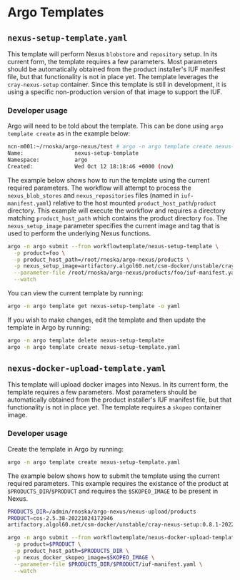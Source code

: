 # Argo Templates

## `nexus-setup-template.yaml`

This template will perform Nexus `blobstore` and `repository` setup. In its current form, the template requires a few parameters.
Most parameters should be automatically obtained from the product installer's IUF manifest file, but that functionality is not
in place yet. The template leverages the `cray-nexus-setup` container. Since this template is still in development, it is using a
specific non-production version of that image to support the IUF.

### Developer usage

Argo will need to be told about the template. This can be done using `argo template create` as in the example below:

```bash
ncn-m001:~/rnoska/argo-nexus/test # argo -n argo template create nexus-setup-template.yaml
Name:                nexus-setup-template
Namespace:           argo
Created:             Wed Oct 12 18:18:46 +0000 (now)
```

The example below shows how to run the template using the current required parameters. The workflow will attempt to process the
`nexus_blob_stores` and `nexus_repositories` files (named in `iuf-manifest.yaml`) relative to the host mounted
`product_host_path`/`product` directory. This example will execute the workflow and requires a directory matching
`product_host_path` which contains the product directory `foo`. The `nexus_setup_image` parameter specifies the current image and
tag that is used to perform the underlying Nexus functions.

```bash
argo -n argo submit --from workflowtemplate/nexus-setup-template \
  -p product=foo \
  -p product_host_path=/root/rnoska/argo-nexus/products \
  -p nexus_setup_image=artifactory.algol60.net/csm-docker/unstable/cray-nexus-setup:0.8.0-20221021164623_e8d3d3d \
  --parameter-file /root/rnoska/argo-nexus/products/foo/iuf-manifest.yaml \
  --watch 
```

You can view the current template by running:

```bash
argo -n argo template get nexus-setup-template -o yaml
```

If you wish to make changes, edit the template and then update the template in Argo by running:

```bash
argo -n argo template delete nexus-setup-template
argo -n argo template create nexus-setup-template.yaml
```

## `nexus-docker-upload-template.yaml`

This template will upload docker images into Nexus. In its current form, the template requires a few parameters.
Most parameters should be automatically obtained from the product installer's IUF manifest file, but that functionality is not
in place yet. The template requires a `skopeo` container image.

### Developer usage

Create the template in Argo by running:

```bash
argo -n argo template create nexus-setup-template.yaml
```

The example below shows how to submit the template using the current required parameters. This example requires the existance
of the product at `$PRODUCTS_DIR`/`$PRODUCT` and requires the `$SKOPEO_IMAGE` to be present in Nexus.

```bash
PRODUCTS_DIR=/admin/rnoska/argo-nexus/nexus-upload/products
PRODUCT=cos-2.5.38-20221024172946
artifactory.algol60.net/csm-docker/unstable/cray-nexus-setup:0.8.1-20221101230212_86ad20d

argo -n argo submit --from workflowtemplate/nexus-docker-upload-template \
  -p product=$PRODUCT \
  -p product_host_path=$PRODUCTS_DIR \
  -p nexus_docker_skopeo_image=$SKOPEO_IMAGE \
  --parameter-file $PRODUCTS_DIR/$PRODUCT/iuf-manifest.yaml \
  --watch
```
